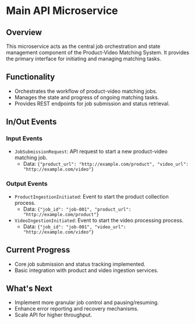 # Main API Microservice

## Overview
This microservice acts as the central job orchestration and state management component of the Product-Video Matching System. It provides the primary interface for initiating and managing matching tasks.

## Functionality
- Orchestrates the workflow of product-video matching jobs.
- Manages the state and progress of ongoing matching tasks.
- Provides REST endpoints for job submission and status retrieval.

## In/Out Events
### Input Events
- `JobSubmissionRequest`: API request to start a new product-video matching job.
  - Data: `{"product_url": "http://example.com/product", "video_url": "http://example.com/video"}`

### Output Events
- `ProductIngestionInitiated`: Event to start the product collection process.
  - Data: `{"job_id": "job-001", "product_url": "http://example.com/product"}`
- `VideoIngestionInitiated`: Event to start the video processing process.
  - Data: `{"job_id": "job-001", "video_url": "http://example.com/video"}`

## Current Progress
- Core job submission and status tracking implemented.
- Basic integration with product and video ingestion services.

## What's Next
- Implement more granular job control and pausing/resuming.
- Enhance error reporting and recovery mechanisms.
- Scale API for higher throughput.